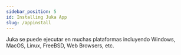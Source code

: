 ```yaml
---
sidebar_position: 5
id: Installing Juka App
slug: /appinstall
---
```


Juka se puede ejecutar en muchas plataformas incluyendo Windows, MacOS, Linux, FreeBSD, Web Browsers, etc.